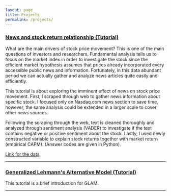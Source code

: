 ```yaml
---
layout: page
title: Projects
permalink: /projects/
---
```


### [News and stock return relationship (Tutorial)](/projects/news_and_boeing_stocks.html)

What are the main drivers of stock price movement? This is one of the main questions of investors and researchers. Fundamental analysis tells us to focus on the market index in order to investigate the stock since the efficient market hypothesis assumes that prices already incorporated every accessible public news and information. Fortunately, in this data abundant period we can actually gather and analyze news articles quite easily and efficiently. 

This tutorial is about exploring the imminent effect of news on stock price movement. First, I scraped through web to gather news information about specific stock. I focused only on Nasdaq.com news section to save time, however, the same analysis could be extended in a larger scale to cover other news sources.

Following the scraping through the web, text is cleaned thoroughly and analyzed through sentiment analysis (VADER) to investigate if the text contains negative or positive sentiment about the stock. Lastly, I used newly constructed variable to explain stock returns together with market return (empirical CAPM). (Answer codes are given in Python).

[Link for the data](https://github.com/navruzbek1992/data_science_challenges/blob/master/data.zip?raw=true)

***

### [Generalized Lehmann's Alternative Model (Tutorial)](/projects/glam_demonstration.html)

This tutorial is a brief introduction for GLAM. 

***
